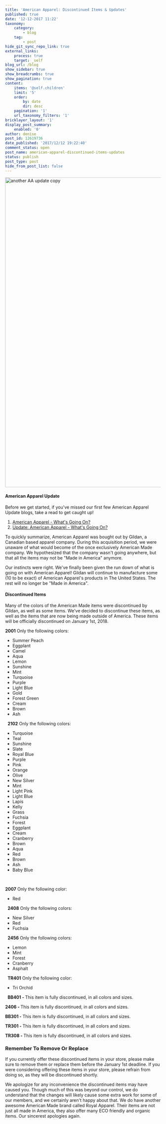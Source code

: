 ```yaml
---
title: 'American Apparel: Discontinued Items & Updates'
published: true
date: '12-12-2017 11:22'
taxonomy:
    category:
        - blog
    tag:
        - post
hide_git_sync_repo_link: true
external_links:
    process: true
    target: _self
blog_url: /blog
show_sidebar: true
show_breadcrumbs: true
show_pagination: true
content:
    items: '@self.children'
    limit: '5'
    order:
        by: date
        dir: desc
    pagination: '1'
    url_taxonomy_filters: '1'
bricklayer_layout: '1'
display_post_summary:
    enabled: '0'
author: denise
post_id: 12619736
date_published: '2017/12/12 19:22:40'
comment_status: open
post_name: american-apparel-discontinued-items-updates
status: publish
post_type: post
hide_from_post_list: false
---
```


<img src="https://printaura.com/wp-content/uploads/2017/12/another-AA-update-copy.jpg" alt="another AA update copy" width="1920" height="1002" class="alignnone size-full wp-image-12622963" />
<h4>American Apparel Update</h4>
Before we get started, if you've missed our first few American Apparel Update blogs, take a read to get caught up!

1. <a href="https://printaura.com/american-apparel-whats-going-on/" target="_blank">American Apparel - What's Going On?</a>
2. <a href="https://printaura.com/update-american-apparel-whats-going-on/" target="_blank">Update: American Apparel - What's Going On?</a>

To quickly summarize, American Apparel was bought out by Gildan, a Canadian based apparel company. During this acquisition period, we were unaware of what would become of the once exclusively American Made company. We hypothesized that the company wasn't going anywhere, but that all the items may not be "Made in America" anymore.

Our instincts were right. We've finally been given the run down of what is going on with American Apparel! Gildan will continue to manufacture some (10 to be exact) of American Apparel's products in The United States. The rest will no longer be "Made in America".
<h4>Discontinued Items</h4>
Many of the colors of the American Made items were discontinued by Gildan, as well as some items. We've decided to discontinue these items, as well as the items that are now being made outside of America. These items will be officially discontinued on January 1st, 2018.

<strong>2001</strong>
Only the following colors:
<ul>
 	<li>Summer Peach</li>
 	<li>Eggplant</li>
 	<li>Camel</li>
 	<li>Aqua</li>
 	<li>Lemon</li>
 	<li>Sunshine</li>
 	<li>Mint</li>
 	<li>Turquoise</li>
 	<li>Purple</li>
 	<li>Light Blue</li>
 	<li>Gold</li>
 	<li>Forest Green</li>
 	<li>Cream</li>
 	<li>Brown</li>
 	<li>Ash</li>
</ul>
&nbsp;
<strong>2102</strong>
Only the following colors:
<ul>
 	<li>Turquoise</li>
 	<li>Teal</li>
 	<li>Sunshine</li>
 	<li>Slate</li>
 	<li>Royal Blue</li>
 	<li>Purple</li>
 	<li>Pink</li>
 	<li>Orange</li>
 	<li>Olive</li>
 	<li>New Silver</li>
 	<li>Mint</li>
 	<li>Light Pink</li>
 	<li>Light Blue</li>
 	<li>Lapis</li>
 	<li>Kelly</li>
 	<li>Grass</li>
 	<li>Fuchsia</li>
 	<li>Forest</li>
 	<li>Eggplant</li>
 	<li>Cream</li>
 	<li>Cranberry</li>
 	<li>Brown</li>
 	<li>Aqua</li>
<li>Red</li>
<li>Brown</li>
<li>Ash</li>
<li>Baby Blue</li>
</ul>
&nbsp;

<strong>2007</strong>
Only the following color:
<ul>
 	<li>Red</li>
</ul>
&nbsp;
<strong>2408</strong>
Only the following colors:
<ul>
 	<li>New Silver</li>
 	<li>Red</li>
 	<li>Fuchsia</li>
</ul>
&nbsp;
<strong>2456</strong>
Only the following colors:
<ul>
 	<li>Lemon</li>
 	<li>Mint</li>
 	<li>Forest</li>
 	<li>Cranberry</li>
 	<li>Asphalt</li>
</ul>
&nbsp;
<strong>TR401</strong>
Only the following color:
<ul>
 	<li>Tri Orchid</li>
</ul>
&nbsp;
<strong>BB401 - </strong>This item is fully discontinued, in all colors and sizes.

<strong>2406 - </strong>This item is fully discontinued, in all colors and sizes.

<strong>BB301 - </strong>This item is fully discontinued, in all colors and sizes.

<strong>TR301 - </strong>This item is fully discontinued, in all colors and sizes.

<strong>TR308 - </strong>This item is fully discontinued, in all colors and sizes.

<h3>Remember To Remove Or Replace</h3>
If you currently offer these discontinued items in your store, please make sure to remove them or replace them before the January 1st deadline. If you were considering offering these items in your store, please refrain from doing so, as they will be discontinued shortly. 

We apologize for any inconvenience the discontinued items may have caused you. Though much of this was beyond our control, we do understand that the changes will likely cause some extra work for some of our members, and we certainly aren't happy about that. We do have another awesome American Made brand called Royal Apparel. Their items are not just all made in America, they also offer many ECO friendly and organic items. Our sincerest apologies again. 